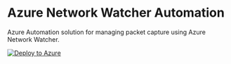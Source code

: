 # Azure Network Watcher Automation
Azure Automation solution for managing packet capture using Azure Network Watcher.

[![Deploy to Azure](http://azuredeploy.net/deploybutton.png)](https://portal.azure.com/#create/Microsoft.Template/uri/https%3A%2F%2Fraw.githubusercontent.com%2FStratusOn%2FNetworkWatcherAutomation%2Fmaster%2FNetworkWatcherDeployment%2Fazuredeploy.json)
